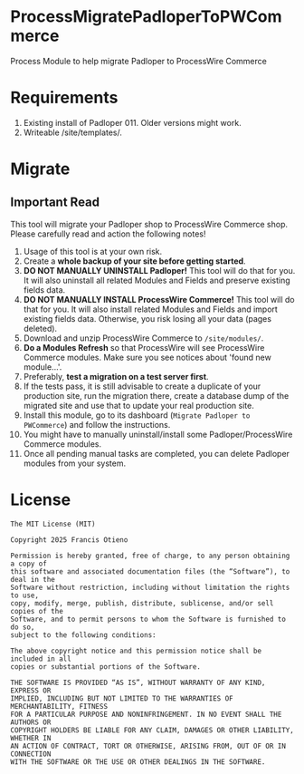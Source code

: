 # ProcessMigratePadloperToPWCommerce
Process Module to help migrate Padloper to ProcessWire Commerce

# Requirements

1. Existing install of Padloper 011. Older versions might work.
2. Writeable /site/templates/.

# Migrate

## Important Read

This tool will migrate your Padloper shop to ProcessWire Commerce shop. Please carefully read and action the following notes!

1. Usage of this tool is at your own risk.
2. Create a **whole backup of your site before getting started**.
3. **DO NOT MANUALLY UNINSTALL Padloper!** This tool will do that for you. It will also uninstall all related Modules and Fields and preserve existing fields data.
4. **DO NOT MANUALLY INSTALL ProcessWire Commerce!** This tool will do that for you. It will also install related Modules and Fields and import existing fields data. Otherwise, you risk losing all your data (pages deleted).
5. Download and unzip ProcessWire Commerce to `/site/modules/`.
6. **Do a Modules Refresh** so that ProcessWire will see ProcessWire Commerce modules. Make sure you see notices about 'found new module...'.
7. Preferably, **test a migration on a test server first**.
8. If the tests pass, it is still advisable to create a duplicate of your production site, run the migration there, create a database dump of the migrated site and use that to update your real production site.
9. Install this module, go to its dashboard (`Migrate Padloper to PWCommerce`) and follow the instructions.
10. You might have to manually uninstall/install some Padloper/ProcessWire Commerce modules.
11. Once all pending manual tasks are completed, you can delete Padloper modules from your system.

# License 

```
The MIT License (MIT)

Copyright 2025 Francis Otieno

Permission is hereby granted, free of charge, to any person obtaining a copy of
this software and associated documentation files (the “Software”), to deal in the
Software without restriction, including without limitation the rights to use,
copy, modify, merge, publish, distribute, sublicense, and/or sell copies of the
Software, and to permit persons to whom the Software is furnished to do so,
subject to the following conditions:

The above copyright notice and this permission notice shall be included in all
copies or substantial portions of the Software.

THE SOFTWARE IS PROVIDED “AS IS”, WITHOUT WARRANTY OF ANY KIND, EXPRESS OR
IMPLIED, INCLUDING BUT NOT LIMITED TO THE WARRANTIES OF MERCHANTABILITY, FITNESS
FOR A PARTICULAR PURPOSE AND NONINFRINGEMENT. IN NO EVENT SHALL THE AUTHORS OR
COPYRIGHT HOLDERS BE LIABLE FOR ANY CLAIM, DAMAGES OR OTHER LIABILITY, WHETHER IN
AN ACTION OF CONTRACT, TORT OR OTHERWISE, ARISING FROM, OUT OF OR IN CONNECTION
WITH THE SOFTWARE OR THE USE OR OTHER DEALINGS IN THE SOFTWARE.
```